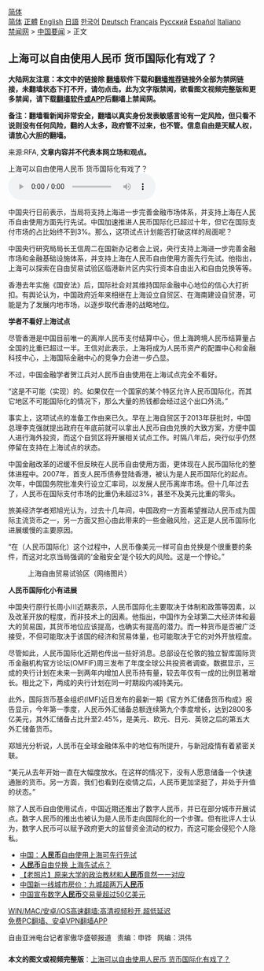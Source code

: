  <!-- 面包屑导航 --> <div class="breadcrumb"><!-- GTranslate: https://gtranslate.io/ -->  <div class="switcher notranslate">  <div class="selected">  <a href="#" onclick="return false;"> 简体</a>  </div>  <div class="option">  <a href="https://www.bannedbook.org" onclick="doGTranslate('zh-CN|zh-CN');jQuery('div.switcher div.selected a').html(jQuery(this).html());return false;" title="简体中文" class="nturl selected"> 简体</a>  <a href="https://www.bannedbook.org/zh-tw/" onclick="doGTranslate('zh-CN|zh-TW');jQuery('div.switcher div.selected a').html(jQuery(this).html());return false;" title="繁體中文" class="nturl"> 正體</a>  <a href="https://www.bannedbook.org/en/" onclick="doGTranslate('zh-CN|en');jQuery('div.switcher div.selected a').html(jQuery(this).html());return false;" title="English" class="nturl"> English</a>  <a href="https://www.bannedbook.org/ja/" onclick="doGTranslate('zh-CN|ja');jQuery('div.switcher div.selected a').html(jQuery(this).html());return false;" title="日本語" class="nturl"> 日語</a>  <a href="https://www.bannedbook.org/ko/" onclick="doGTranslate('zh-CN|ko');jQuery('div.switcher div.selected a').html(jQuery(this).html());return false;" title="한국어" class="nturl"> 한국어</a>  <a href="https://www.bannedbook.org/de/" onclick="doGTranslate('zh-CN|de');jQuery('div.switcher div.selected a').html(jQuery(this).html());return false;" title="Deutsch" class="nturl"> Deutsch</a>  <a href="https://www.bannedbook.org/fr/" onclick="doGTranslate('zh-CN|fr');jQuery('div.switcher div.selected a').html(jQuery(this).html());return false;" title="Français" class="nturl"> Français</a>  <a href="https://www.bannedbook.org/ru/" onclick="doGTranslate('zh-CN|ru');jQuery('div.switcher div.selected a').html(jQuery(this).html());return false;" title="Русский" class="nturl"> Русский</a>  <a href="https://www.bannedbook.org/es/" onclick="doGTranslate('zh-CN|es');jQuery('div.switcher div.selected a').html(jQuery(this).html());return false;" title="Español" class="nturl"> Español</a>  <a href="https://www.bannedbook.org/it/" onclick="doGTranslate('zh-CN|it');jQuery('div.switcher div.selected a').html(jQuery(this).html());return false;" title="Italiano" class="nturl"> Italiano</a>  </div>  </div>      <div class='breadcrumb-sub'><!-- Breadcrumb NavXT 6.3.0 --> <a href="https://www.bannedbook.org/" class="home">禁闻网</a> &gt; <a href="https://www.bannedbook.org/bnews/headline/" class="category">中国要闻</a> &gt; 正文</div></div><h2>上海可以自由使用人民币 货币国际化有戏了？</h2> <p class="notice"><b>大陆网友注意：本文中的链接除 <a href="https://github.com/bannedbook/fanqiang" >翻墙</a>软件下载和<a href="https://github.com/killgcd/justmysocks/blob/master/README.md">翻墙推荐</a>链接外全部为禁网链接，未翻墙状态下打不开，请勿点击。此为文字版禁闻，欲看图文视频完整版和更多禁闻，请下载<a href="https://github.com/bannedbook/fanqiang">翻墙软件或APP</a>后翻墙上禁闻网。</p><p>备注：翻墙看新闻非常安全，翻墙以真实身份发表敏感言论有一定风险，但只看不说则没有任何风险，翻的人太多，政府管不过来，也不管。信息自由是天赋人权，请放心大胆的翻墙。</b></p>  <div class="entry"> <p>来源:RFA, <strong>文章内容并不代表本网立场和观点。</strong></p> <p>&#19978;&#28023;&#21487;&#20197;&#33258;&#30001;&#20351;&#29992;&#20154;&#27665;&#24065;  &#36135;&#24065;&#22269;&#38469;&#21270;&#26377;&#25103;&#20102;&#65311;             <audio controls="controls" preload="metadata" src="https://www.rfa.org/mandarin/yataibaodao/jingmao/hc-07212021130558.html/@@stream" type="audio/mpeg"></audio></p> <p>&#20013;&#22269;&#22830;&#34892;&#26085;&#21069;&#34920;&#31034;&#65292;&#24403;&#23616;&#23558;&#25903;&#25345;&#19978;&#28023;&#36827;&#19968;&#27493;&#23436;&#21892;&#37329;&#34701;&#24066;&#22330;&#20307;&#31995;&#65292;&#24182;&#25903;&#25345;&#19978;&#28023;&#22312;&#20154;&#27665;&#24065;&#33258;&#30001;&#20351;&#29992;&#26041;&#38754;&#20808;&#34892;&#20808;&#35797;&#12290;&#20013;&#22269;&#21152;&#36895;&#25512;&#36827;&#20154;&#27665;&#24065;&#22269;&#38469;&#21270;&#24050;&#36229;&#36807;&#21313;&#24180;&#65292;&#20294;&#23427;&#22312;&#22269;&#38469;&#25903;&#20184;&#24066;&#22330;&#30340;&#21344;&#27604;&#22987;&#32456;&#19981;&#21040;3%&#12290;&#37027;&#20040;&#65292;&#36825;&#39033;&#35797;&#28857;&#35745;&#21010;&#33021;&#21542;&#25171;&#30772;&#36825;&#26679;&#30340;&#23616;&#38754;&#21602;&#65311;</p> <p>&#20013;&#22269;&#22830;&#34892;&#30740;&#31350;&#23616;&#23616;&#38271;&#29579;&#20449;&#21608;&#20108;&#22312;&#22269;&#26032;&#21150;&#35760;&#32773;&#20250;&#19978;&#35828;&#65292;&#22830;&#34892;&#25903;&#25345;&#19978;&#28023;&#36827;&#19968;&#27493;&#23436;&#21892;&#37329;&#34701;&#24066;&#22330;&#21644;&#37329;&#34701;&#22522;&#30784;&#35774;&#26045;&#20307;&#31995;&#65292;&#24182;&#25903;&#25345;&#19978;&#28023;&#22312;&#20154;&#27665;&#24065;&#33258;&#30001;&#20351;&#29992;&#26041;&#38754;&#20808;&#34892;&#20808;&#35797;&#12290;&#20182;&#25351;&#20986;&#65292;&#19978;&#28023;&#21487;&#20197;&#25506;&#32034;&#22312;&#33258;&#30001;&#36152;&#26131;&#35797;&#39564;&#21306;&#20020;&#28207;&#26032;&#29255;&#21306;&#20869;&#23454;&#34892;&#36164;&#26412;&#33258;&#30001;&#20986;&#20837;&#21644;&#33258;&#30001;&#20817;&#25442;&#31561;&#31561;&#12290;</p> <p>&#39321;&#28207;&#21435;&#24180;&#23454;&#26045;&#12298;&#22269;&#23433;&#27861;&#12299;&#21518;&#65292;&#22269;&#38469;&#31038;&#20250;&#23545;&#20854;&#32500;&#25345;&#22269;&#38469;&#37329;&#34701;&#20013;&#24515;&#22320;&#20301;&#30340;&#20449;&#24515;&#22823;&#25171;&#25240;&#25187;&#12290;&#26377;&#33286;&#35770;&#35748;&#20026;&#65292;&#20013;&#22269;&#25919;&#24220;&#36817;&#24180;&#26469;&#30456;&#32487;&#22312;&#19978;&#28023;&#35774;&#31435;&#33258;&#36152;&#21306;&#12289;&#22312;&#28023;&#21335;&#24314;&#35774;&#33258;&#36152;&#28207;&#65292;&#21487;&#33021;&#26159;&#20026;&#20102;&#21457;&#23637;&#20869;&#22320;&#24066;&#22330;&#65292;&#20197;&#36880;&#27493;&#21462;&#20195;&#39321;&#28207;&#30340;&#25112;&#30053;&#22320;&#20301;&#12290;</p>  <p><strong>&#23398;&#32773;&#19981;&#30475;&#22909;&#19978;&#28023;&#35797;&#28857;</strong></p> <p>&#23613;&#31649;&#39321;&#28207;&#26159;&#20013;&#22269;&#30446;&#21069;&#21807;&#19968;&#30340;&#31163;&#23736;&#20154;&#27665;&#24065;&#25903;&#20184;&#32467;&#31639;&#20013;&#24515;&#65292;&#20294;&#19978;&#28023;&#36328;&#22659;&#20154;&#27665;&#24065;&#32467;&#31639;&#37327;&#21344;&#20840;&#22269;&#30340;&#27604;&#37325;&#24050;&#36229;&#36807;&#19968;&#21322;&#12290;&#29579;&#20449;&#23545;&#27492;&#34920;&#31034;&#65292;&#19978;&#28023;&#23558;&#25104;&#20026;&#20154;&#27665;&#24065;&#36164;&#20135;&#30340;&#37197;&#32622;&#20013;&#24515;&#21644;&#37329;&#34701;&#31185;&#25216;&#20013;&#24515;&#65292;&#19978;&#28023;&#22269;&#38469;&#37329;&#34701;&#20013;&#24515;&#30340;&#31454;&#20105;&#21147;&#20250;&#36827;&#19968;&#27493;&#20984;&#26174;&#12290;</p> <p>&#19981;&#36807;&#65292;&#20013;&#22269;&#37329;&#34701;&#23398;&#32773;&#36154;&#27743;&#20853;&#23545;&#20154;&#27665;&#24065;&#33258;&#30001;&#20351;&#29992;&#22312;&#19978;&#28023;&#35797;&#28857;&#23436;&#20840;&#19981;&#30475;&#22909;&#12290;</p> <p>&#8220;&#36825;&#26159;&#19981;&#21487;&#33021;&#65288;&#23454;&#29616;&#65289;&#30340;&#12290;&#22914;&#26524;&#20165;&#22312;&#19968;&#20010;&#22269;&#23478;&#30340;&#26576;&#20010;&#29305;&#21306;&#20801;&#35768;&#20154;&#27665;&#24065;&#22269;&#38469;&#21270;&#65292;&#32780;&#20854;&#23427;&#22320;&#21306;&#19981;&#21487;&#33021;&#22269;&#38469;&#21270;&#30340;&#24773;&#20917;&#19979;&#65292;&#37027;&#20040;&#22823;&#37327;&#30340;&#28909;&#38065;&#37117;&#20250;&#32463;&#36807;&#36825;&#20010;&#20986;&#21475;&#22806;&#27969;&#12290;&#8221;</p> <p>&#20107;&#23454;&#19978;&#65292;&#36825;&#39033;&#35797;&#28857;&#30340;&#20934;&#22791;&#24037;&#20316;&#30001;&#26469;&#24050;&#20037;&#12290;&#26089;&#22312;&#19978;&#28023;&#33258;&#36152;&#21306;&#20110;2013&#24180;&#33719;&#25209;&#26102;&#65292;&#20013;&#22269;&#24635;&#29702;&#26446;&#20811;&#24378;&#23601;&#25552;&#20986;&#25919;&#24220;&#22312;&#24180;&#24213;&#21069;&#23601;&#21487;&#20197;&#25343;&#20986;&#20154;&#27665;&#24065;&#33258;&#30001;&#20817;&#25442;&#30340;&#22823;&#33268;&#26041;&#26696;&#65292;&#26041;&#20415;&#20013;&#22269;&#20154;&#36827;&#34892;&#28023;&#22806;&#25237;&#36164;&#65292;&#32780;&#36825;&#20010;&#33258;&#36152;&#21306;&#23558;&#24320;&#23637;&#30456;&#20851;&#35797;&#28857;&#24037;&#20316;&#12290;&#26102;&#38548;&#20843;&#24180;&#21518;&#65292;&#22830;&#34892;&#20284;&#20046;&#20173;&#28982;&#20572;&#30041;&#22312;&#25903;&#25345;&#22312;&#19978;&#28023;&#35797;&#28857;&#30340;&#29366;&#24577;&#12290;</p>  <p>&#20013;&#22269;&#37329;&#34701;&#25913;&#38761;&#30340;&#36831;&#32531;&#19981;&#20294;&#21453;&#26144;&#22312;&#20154;&#27665;&#24065;&#33258;&#30001;&#20351;&#29992;&#26041;&#38754;&#65292;&#26356;&#20307;&#29616;&#22312;&#20154;&#27665;&#24065;&#22269;&#38469;&#21270;&#30340;&#25972;&#20307;&#36827;&#31243;&#20013;&#12290;2007&#24180;&#65292;&#39318;&#25903;&#20154;&#27665;&#24065;&#20538;&#21048;&#30331;&#38470;&#39321;&#28207;&#65292;&#34987;&#35748;&#20026;&#26159;&#20154;&#27665;&#24065;&#22269;&#38469;&#21270;&#30340;&#36215;&#28857;&#12290;&#27425;&#24180;&#65292;&#20013;&#22269;&#22269;&#21153;&#38498;&#25209;&#20934;&#22830;&#34892;&#35774;&#31435;&#27719;&#29575;&#21496;&#65292;&#20197;&#21457;&#23637;&#20154;&#27665;&#24065;&#31163;&#23736;&#24066;&#22330;&#12290;&#20294;&#21313;&#20960;&#24180;&#36807;&#21435;&#20102;&#65292;&#20154;&#27665;&#24065;&#22312;&#22269;&#38469;&#25903;&#20184;&#24066;&#22330;&#30340;&#27604;&#37325;&#20173;&#26410;&#36229;&#36807;3%&#65292;&#29978;&#33267;&#19981;&#21450;&#32654;&#20803;&#27604;&#37325;&#30340;&#38646;&#22836;&#12290;</p> <p>&#26053;&#32654;&#32463;&#27982;&#23398;&#32773;&#37073;&#26093;&#20809;&#35748;&#20026;&#65292;&#36807;&#21435;&#21313;&#20960;&#24180;&#38388;&#65292;&#20013;&#22269;&#25919;&#24220;&#19968;&#26041;&#38754;&#24076;&#26395;&#25512;&#21160;&#20154;&#27665;&#24065;&#25104;&#20026;&#22269;&#38469;&#20027;&#27969;&#36135;&#24065;&#20043;&#19968;&#65292;&#21478;&#19968;&#26041;&#38754;&#21448;&#25285;&#24515;&#30001;&#27492;&#24102;&#26469;&#30340;&#19968;&#20123;&#37329;&#34701;&#39118;&#38505;&#65292;&#36825;&#27491;&#26159;&#20154;&#27665;&#24065;&#22269;&#38469;&#21270;&#36827;&#23637;&#32531;&#24930;&#30340;&#20027;&#35201;&#21407;&#22240;&#12290;</p> <p>&#8220;&#22312;&#65288;&#20154;&#27665;&#24065;&#22269;&#38469;&#21270;&#65289;&#36825;&#20010;&#36807;&#31243;&#20013;&#65292;&#20154;&#27665;&#24065;&#20687;&#32654;&#20803;&#19968;&#26679;&#21487;&#33258;&#30001;&#20817;&#25442;&#26159;&#20010;&#24456;&#37325;&#35201;&#30340;&#26465;&#20214;&#65292;&#32780;&#36825;&#23545;&#21271;&#20140;&#24403;&#23616;&#24378;&#35843;&#30340;&#8216;&#37329;&#34701;&#23433;&#20840;&#8217;&#26159;&#20010;&#36739;&#22823;&#30340;&#39118;&#38505;&#12290;&#36825;&#26159;&#19968;&#20010;&#24726;&#35770;&#12290;&#8221;</p> <p><figure> <figcaption>&#19978;&#28023;&#33258;&#30001;&#36152;&#26131;&#35797;&#39564;&#21306;&#65288;&#32593;&#32476;&#22270;&#29255;&#65289;</figcaption></figure> </p> <p><strong>&#20154;&#27665;&#24065;&#22269;&#38469;&#21270;&#23567;&#26377;&#36827;&#23637;</strong></p>  <p>&#20013;&#22269;&#22830;&#34892;&#21407;&#34892;&#38271;&#21608;&#23567;&#24029;&#36817;&#26399;&#34920;&#31034;&#65292;&#20154;&#27665;&#24065;&#22269;&#38469;&#21270;&#20027;&#35201;&#21462;&#20915;&#20110;&#20307;&#21046;&#21644;&#25919;&#31574;&#31561;&#22240;&#32032;&#65292;&#20197;&#21450;&#25913;&#38761;&#24320;&#25918;&#30340;&#31243;&#24230;&#65292;&#32780;&#38750;&#25216;&#26415;&#19978;&#30340;&#22240;&#32032;&#12290;&#20182;&#25351;&#20986;&#65292;&#20013;&#22269;&#20316;&#20026;&#20840;&#29699;&#31532;&#20108;&#22823;&#32463;&#27982;&#20307;&#21644;&#26368;&#22823;&#30340;&#36152;&#26131;&#22269;&#65292;&#20854;&#36135;&#24065;&#22320;&#20301;&#24212;&#35813;&#25552;&#39640;&#65292;&#20063;&#30830;&#23454;&#26377;&#25552;&#39640;&#30340;&#28508;&#21147;&#12290;&#32780;&#19968;&#31181;&#36135;&#24065;&#26159;&#21542;&#34987;&#24191;&#27867;&#25509;&#21463;&#65292;&#19981;&#20294;&#21487;&#33021;&#21462;&#20915;&#20110;&#35813;&#22269;&#30340;&#32463;&#27982;&#21644;&#36152;&#26131;&#20307;&#37327;&#65292;&#20063;&#21487;&#33021;&#21462;&#20915;&#20110;&#23427;&#30340;&#23545;&#22806;&#24320;&#25918;&#31243;&#24230;&#12290;</p> <p>&#23613;&#31649;&#22914;&#27492;&#65292;&#20154;&#27665;&#24065;&#22269;&#38469;&#21270;&#36817;&#26399;&#20063;&#20256;&#20986;&#19968;&#20123;&#22909;&#28040;&#24687;&#12290;&#24635;&#37096;&#35774;&#22312;&#20262;&#25958;&#30340;&#29420;&#31435;&#26234;&#24211;&#22269;&#38469;&#36135;&#24065;&#37329;&#34701;&#26426;&#26500;&#23448;&#26041;&#35770;&#22363;(OMFIF)&#21608;&#19977;&#21457;&#24067;&#20102;&#24180;&#24230;&#20840;&#29699;&#20844;&#20849;&#25237;&#36164;&#32773;&#35843;&#26597;&#12290;&#25968;&#25454;&#26174;&#31034;&#65292;&#19977;&#25104;&#30340;&#22830;&#34892;&#35745;&#21010;&#22312;&#26410;&#26469;&#19968;&#21040;&#20004;&#24180;&#20869;&#22686;&#21152;&#20154;&#27665;&#24065;&#25345;&#26377;&#37327;&#65292;&#36739;&#21435;&#24180;&#20165;&#26377;&#19968;&#25104;&#30340;&#27604;&#20363;&#26174;&#33879;&#22686;&#38271;&#12290;&#30456;&#27604;&#20043;&#19979;&#65292;&#20004;&#25104;&#30340;&#22830;&#34892;&#35745;&#21010;&#22312;&#21516;&#19968;&#26102;&#26399;&#27573;&#20869;&#20943;&#25345;&#32654;&#20803;&#12290;</p> <p>&#27492;&#22806;&#65292;&#22269;&#38469;&#36135;&#24065;&#22522;&#37329;&#32452;&#32455;(IMF)&#36817;&#26085;&#21457;&#24067;&#30340;&#26368;&#26032;&#19968;&#26399;&#12298;&#23448;&#26041;&#22806;&#27719;&#20648;&#22791;&#36135;&#24065;&#26500;&#25104;&#12299;&#25253;&#21578;&#26174;&#31034;&#65292;&#20170;&#24180;&#31532;&#19968;&#23395;&#24230;&#65292;&#20154;&#27665;&#24065;&#22806;&#27719;&#20648;&#22791;&#24635;&#39069;&#36830;&#32493;&#31532;&#20061;&#20010;&#23395;&#24230;&#22686;&#38271;&#65292;&#36798;&#21040;2800&#22810;&#20159;&#32654;&#20803;&#65292;&#20854;&#22806;&#27719;&#20648;&#22791;&#21344;&#27604;&#21319;&#33267;2.45%&#65292;&#26159;&#32654;&#20803;&#12289;&#27431;&#20803;&#12289;&#26085;&#20803;&#12289;&#33521;&#38225;&#20043;&#21518;&#30340;&#31532;&#20116;&#22823;&#22806;&#27719;&#20648;&#22791;&#36135;&#24065;&#12290;</p> <p>&#37073;&#26093;&#20809;&#20998;&#26512;&#35828;&#65292;&#20154;&#27665;&#24065;&#22312;&#20840;&#29699;&#37329;&#34701;&#20307;&#31995;&#20013;&#30340;&#22320;&#20301;&#26377;&#25152;&#25552;&#21319;&#65292;&#19982;&#26032;&#20896;&#30123;&#24773;&#26377;&#30528;&#32039;&#23494;&#20851;&#32852;&#12290;</p> <p>&#8220;&#32654;&#20803;&#20174;&#21435;&#24180;&#24320;&#22987;&#19968;&#30452;&#22312;&#22823;&#24133;&#24230;&#25918;&#27700;&#12290;&#22312;&#36825;&#26679;&#30340;&#24773;&#20917;&#19979;&#65292;&#27809;&#26377;&#20154;&#24895;&#24847;&#20648;&#22791;&#19968;&#20010;&#24555;&#36895;&#36890;&#32960;&#30340;&#36135;&#24065;&#12290;&#21478;&#19968;&#26041;&#38754;&#65292;&#25105;&#20204;&#20063;&#30475;&#21040;&#22312;&#30123;&#24773;&#20043;&#21518;&#65292;&#20154;&#27665;&#24065;&#26356;&#21152;&#22362;&#25402;&#20102;&#65292;&#24182;&#22788;&#20110;&#21319;&#20540;&#30340;&#29366;&#24577;&#12290;&#8221;</p>  <p>&#38500;&#20102;&#20154;&#27665;&#24065;&#33258;&#30001;&#20351;&#29992;&#35797;&#28857;&#65292;&#20013;&#22269;&#36817;&#26399;&#36824;&#25512;&#20986;&#20102;&#25968;&#23383;&#20154;&#27665;&#24065;&#65292;&#24182;&#24050;&#22312;&#37096;&#20998;&#22478;&#24066;&#24320;&#23637;&#35797;&#28857;&#12290;&#25968;&#23383;&#20154;&#27665;&#24065;&#30340;&#25512;&#20986;&#20063;&#34987;&#35748;&#20026;&#26159;&#20154;&#27665;&#24065;&#36208;&#21521;&#22269;&#38469;&#21270;&#30340;&#19968;&#20010;&#27493;&#39588;&#12290;&#20294;&#26377;&#25209;&#35780;&#20154;&#22763;&#35748;&#20026;&#65292;&#25968;&#23383;&#20154;&#27665;&#24065;&#21487;&#20197;&#36171;&#20104;&#25919;&#24220;&#26356;&#22823;&#30340;&#30417;&#30563;&#36164;&#37329;&#27969;&#21160;&#30340;&#26435;&#21147;&#65292;&#32780;&#36825;&#21487;&#33021;&#20250;&#20405;&#29359;&#20010;&#20154;&#38544;&#31169;&#12290;</p> <ul class='op-related-articles' title='相关阅读'> <li><a href='https://www.bannedbook.org/bnews/baitai/20210721/1591547.html' target='_blank'>中国：<b>人民币</b>自由使用上海可先行先试</a></li> <li><a href='https://www.bannedbook.org/bnews/finance/20210721/1591113.html' target='_blank'><b>人民币</b>自由兑换 上海先试点？</a></li> <li><a href='https://www.bannedbook.org/bnews/lifebaike/20210719/1589995.html' target='_blank'>【老照片】原来大学的政治教材和<b>人民币</b>竟然一一对应</a></li> <li><a href='https://www.bannedbook.org/bnews/baitai/20210718/1589598.html' target='_blank'>中国新一线城市房价：九城超两万<b>人民币</b></a></li> <li><a href='https://www.bannedbook.org/bnews/headline/20210718/1589165.html' target='_blank'>中国宣布数字<b>人民币</b>交易量超过50亿美元</a></li> </ul> <p class="texttj"> <a href="https://github.com/bannedbook/fanqiang/wiki/V2ray%E6%9C%BA%E5%9C%BA" target="_blank">WIN/MAC/安卓/iOS高速翻墙:高清视频秒开,超低延迟</a><br/> <a href="https://github.com/bannedbook/fanqiang/wiki/%E7%A6%81%E9%97%BB%E7%BD%91%E5%AE%89%E5%8D%93%E7%BF%BB%E5%A2%99%E6%96%B0%E9%97%BBAPP" target="_blank">免费PC翻墙、安卓VPN翻墙APP</a></p><p>&#33258;&#30001;&#20122;&#27954;&#30005;&#21488;&#35760;&#32773;&#23478;&#20658;&#21326;&#30427;&#39039;&#25253;&#36947;&#160;&#160; &#36131;&#32534;&#65306;&#30003;&#38119;&#160;&#160; &#32593;&#32534;&#65306;&#27946;&#20255;</p><a name='sharetosocial'></a>  <div style="margin-bottom:5px;padding-bottom:5px;clear:both"> <div id="archive-pix-1" class="banner-ads"> <!-- AuctionX Display platform tag START --> <div id="26318x728x90x621x_ADSLOT2" clicktrack="%%CLICK_URL_ESC%%"></div> <!-- AuctionX Display platform tag END --> </div> <div id="archive-pix-2" class="banner-ads"> <!-- AuctionX Display platform tag START --> <div id="26315x300x250x621x_ADSLOT2" clicktrack="%%CLICK_URL_ESC%%"></div> <!-- AuctionX Display platform tag END --> </div> </div>  <div id="archive-pix-1" class="banner-ads"> <!-- AuctionX Display platform tag START --> <div id="26318x728x90x621x_ADSLOT3" clicktrack="%%CLICK_URL_ESC%%"></div> <!-- AuctionX Display platform tag END --> </div> <div><b>本文的图文或视频完整版</b>：<a href='https://www.bannedbook.org/bnews/headline/20210722/1591724.html'>上海可以自由使用人民币 货币国际化有戏了？</a></div>  </div><!--END ENTRY--> 